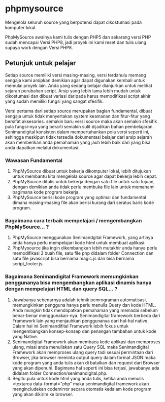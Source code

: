 # phpmysource
Mengelola seluruh source yang berpotensi dapat dikostumasi pada komputer lokal.

PhpMySource awalnya kami tulis dengan PHP5 dan sekarang versi PHP sudah mencapai Versi PHP8, jadi proyek ini kami reset dan tulis ulang supaya work dengan Versi PHP8.

## Petunjuk untuk pelajar
Setiap source memiliki versi masing-masing, versi terdahulu memang sengaja kami arsipkan demikian agar dapat digunakan kembali untuk memulai proyek lain. Anda yang sedang belajar dianjurkan untuk melihat sejarah perubahan script. Arsip yang lebih lama lebih mudah untuk dikostumasi dan dibuat variasi daripada harus memodifikasi script akhir yang sudah memiliki fungsi yang sangat sfesifik.

Versi pertama dari setiap source merupakan bagian fundamental, dibuat sengaja untuk tidak menyertakan system keamanan dan fitur-fitur yang bersifat aksesories. semakin baru versi source maka akan semakin sfesifik pula fungsi-nya yang berarti semakin sulit dijadikan bahan pembelajaran. Senimandigital konsisten dalam mempertahankan pola versi seperti ini, sehingga meskipun tidak tersedia dokumentasi belajar dari arsip sejarah akan memberikan anda pemahaman yang jauh lebih baik dari yang bisa anda dapatkan melalui dokumentasi.

### Wawasan Fundamental
1. PhpMySource dibuat untuk bekerja dikomputer lokal, lebih ditujukan untuk membantu kita mengelola source agar dapat bekerja lebih cepat.
2. PhpMySource ditulis untuk bekerja dengan satu file untuk satu tujuan, dengan demikian anda tidak perlu membuka file lain untuk memahami bagimana kode program bekerja.
3. PhpMySource berisi kode program yang optimal dan fundamental dimana masing-masing file akan berisi kurang dari seratus baris kode program.

### Bagaimana cara terbaik mempelajari / mengembangkan PhpMySource... ?
1. PhpMySource menggunakan Senimandgital Framework, yang artinya anda hanya perlu mempelajari kode html untuk membuat aplikasi.
2. PhpMysource jika ingin dikembangkan lebih mutakhir anda hanya perlu memodifikasi 2 buah file, satu file php didalam folder Connection dan satu file javascript bisa bernama magic.js dan bisa bernama script_footer.js.

### Bagaimana Senimandigital Framework memungkinkan penggunanya bisa mengembangkan aplikasi dinamis hanya dengan mempelajari HTML dan query SQL... ?
1. Jawabanya sebenarnya adalah tehnik pemrograman automatisasi, memungkinkan pengguna hanya perlu menulis Query dan kode HTML. Anda mungkin tidak mendapatkan pemahaman yang memadai sebelum benar-benar menggunakan-nya. Senimandigital framework berbeda dari Framework lain yang menjauhkan penggunanya dari hal-hal native. Dalam hal ini Senimandifital Framework lebih fokus untuk mengembangkan konsep-konsep dan penangan tambahan untuk kode yang Native.
2. Senimandigital Framework akan membaca kode aplikasi dan memproses ulang, misal anda menuliskan satu Query SQL maka Senimandigital Framework akan memproses ulang query tadi sesuai permintaan dari Browser, jika browser meminta output query dalam format JSON maka kode program yang anda tulis akan di batalkan dan request dari Browser yang akan dipenuhi. Bagimana hal seperti ini bisa terjasi, jawabanya ada didalam folder Connection/senimandigital.php.
3. Begitu pula untuk kode html yang anda tulis, ketika anda menulis <textarea data-format="php" maka senimandigital framework akan mengincludekan codemirror secara otomatis kedalam kode program yang akan dikirim ke browser.
